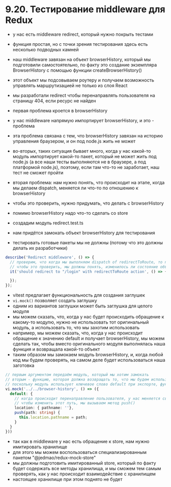 # 9.20. Тестирование middleware для Redux

- у нас есть middleware redirect, который нужно покрыть тестами
- функция простая, но с точки зрения тестирования здесь есть несколько подводных камней

- наш middleware завязан на объект browserHistory, который мы подготовили самостоятельно, по факту это создание экземпляра BrowserHistory с помощью функции createBrowserHistory()
- этот объект мы подсовываем роутеру и получаем возможность управлять маршрутизацией не только из слоя React
- мы разработали redirect чтобы перенаправлять пользователя на страницу 404, если ресурс не найден

- первая проблема кроется в browserHistory
- у нас middleware напрямую импортирует browserHistory, и это - проблема
- эта проблема связана с тем, что browserHistory завязан на историю управления браузером, и он под node.js жить не может
- во-вторых, таких ситуация бывает много, когда у нас какой-то модуль импортирует какой-то пакет, который не может жить под node.js (а все наши тесты выполняются не в браузере, а под платформой node.js), поэтому, если там что-то не заработает, наш тест не сможет пройти

- вторая проблема: нам нужно понять, что происходит на этапе, когда мы делаем dispatch, меняется ли что-то по отношению к browserHistory

- чтобы это проверить, нужно придумать, что делать с browserHistory
- помимо browserHistory надо что-то сделать со store

- создадим модуль redirect.test.ts
- нам придётся замокать объект browserHistory для тестирования
- тестировать готовые пакеты мы не должны (потому что это должны делать их разработчики)

```ts
describe('Redirect middleware', () => {
  // проверим, что когда мы выполняем dispatch of redirectToRoute, то пользователь должен быть перенаправлен на страницу login
  // чтобы это проверить, мы должны понять, изменилось ли состояние объекта browserHistory
  it('should redirect to "/login" with redirectToRoute action', () => {

  });
});
```

- vitest предлагает функциональность для создания заглушек
- `vi.mock()` позволяет создать заглушку
- одним из вариантов заглушки может быть заглушка для целого модуля
- мы можем сказать, что, когда у нас будет происходить обращение к какому-то модулю, нужно не использовать тот оригинальный модуль, а использовать то, что мы захотим использовать
- например, мы можем сказать, что, когда у нас происходит обращение к значению default и получает browserHistory, мы можем сделать так, чтобы вместо оригинального модуля выполнялась наша функция и возвращала какой-то объект
- таким образом мы замокаем модуль browserHistory, и, когда любой код мы будем проверять, на самом деле будет использоваться наша заготовка

```ts
// первым аргументом передаём модуль, который мы хотим замокать
// вторым - функцию, которая должна возвращать то, что мы будем использовать вместо этого модуля (имитируем модуль)
// поскольку модуль использует ключевое слово default при экспорте, функция должна возвращать объект по дефолту
vi.mock('../../browser-history', () => ({
  default: {
    // когда происходит перенаправление пользователя, у нас меняется свойство locationPathName, оно приобретает новый путь
    // чтобы изменить этот путь, мы вызываем метод push()
    location: { pathname: ''},
    push(path: string) {
      this.location.pathname = path;
    }
  }
}))
```

- так как в middleware у нас есть обращение к store, нам нужно имитировать хранилище
- для этого мы можем воспользоваться специализированным пакетом "@jedmao/redux-mock-store"
- мы должны подготовить имитированный store, который по факту будет содержать все методы хранилища, и мы сможем тем самым проверять, как у нас происходит взаимодействие с хранилищем
- настоящее хранилище при этом поднято не будет

